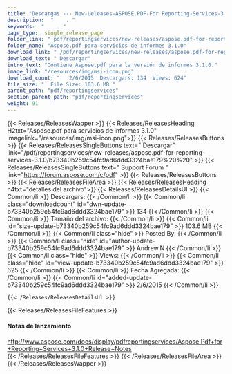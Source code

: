```yaml
---
title: "Descargas --- New-Leleases-ASPOSE.PDF-For Reporting-Services-3.1.0." 
description:  "    . " 
keywords:  "    . " 
page_type:  single_release_page
folder_link: " pdf/reportingservices/new-releases/aspose.pdf-for-reporting-services-3.1.0/"
folder_name: "Aspose.pdf para servicios de informes 3.1.0"
download_link: " /pdf/reportingservices/new-releases/aspose.pdf-for-reporting-services-3.1.0/b73340b259c54fc9ad6ddd3324bae179"
download_text: " Descargar"
intro_text: "Contiene Aspose.pdf para la versión de informes 3.1.0."
image_link: "/resources/img/msi-icon.png"
download_count: "   2/6/2015  Descargars: 134  Views: 624"
file_size: "  File Size: 103.6 MB "
parent_path: "pdf/reportingservices"
section_parent_path: "pdf/reportingservices"
weight: 91
---
```


{{< Releases/ReleasesWapper >}}
  {{< Releases/ReleasesHeading H2txt="Aspose.pdf para servicios de informes 3.1.0" imagelink="/resources/img/msi-icon.png">}}
  {{< Releases/ReleasesButtons >}}
    {{< Releases/ReleasesSingleButtons text=" Descargar" link="/pdf/reportingservices/new-releases/aspose.pdf-for-reporting-services-3.1.0/b73340b259c54fc9ad6ddd3324bae179%20%20" >}}
    {{< Releases/ReleasesSingleButtons text=" Support Forum " link="https://forum.aspose.com/c/pdf" >}}
  {{< Releases/ReleasesButtons >}}
  {{< Releases/ReleasesFileArea >}}
    {{< Releases/ReleasesHeading h4txt="detalles del archivo">}}
    {{< Releases/ReleasesDetailsUl >}}
            {{< Common/li  >}} Descargars: {{< /Common/li >}} 
      {{< Common/li class="downloadcount" id="dwn-update-b73340b259c54fc9ad6ddd3324bae179" >}} 134 {{< /Common/li >}} 
      {{< Common/li  >}} Tamaño del archivo: {{< /Common/li >}} 
      {{< Common/li id="size-update-b73340b259c54fc9ad6ddd3324bae179" >}} 103.6 MB {{< /Common/li >}} 
      {{< Common/li  class="hide" >}} Posted By: {{< /Common/li >}} 
      {{< Common/li class="hide" id="author-update-b73340b259c54fc9ad6ddd3324bae179" >}} Andrew.N {{< /Common/li >}} 
      {{< Common/li class="hide"  >}} Views: {{< /Common/li >}} 
      {{< Common/li class="hide" id="view-update-b73340b259c54fc9ad6ddd3324bae179" >}} 625 {{< /Common/li >}} 
      {{< Common/li  >}} Fecha Agregada: {{< /Common/li >}} 
      {{< Common/li id="added-update-b73340b259c54fc9ad6ddd3324bae179" >}} 2/6/2015 {{< /Common/li >}} 

    {{< /Releases/ReleasesDetailsUl >}}

  {{< Releases/ReleasesFileFeatures >}}
      <h4>Notas de lanzamiento</h4><div><a href="http://www.aspose.com/docs/display/pdfreportingservices/Aspose.Pdf+for+Reporting+Services+3.1.0+Release+Notes">http://www.aspose.com/docs/display/pdfreportingservices/Aspose.Pdf+for+Reporting+Services+3.1.0+Release+Notes</a></div>
  {{< /Releases/ReleasesFileFeatures >}}
 {{< /Releases/ReleasesFileArea >}}
{{< /Releases/ReleasesWapper >}}


